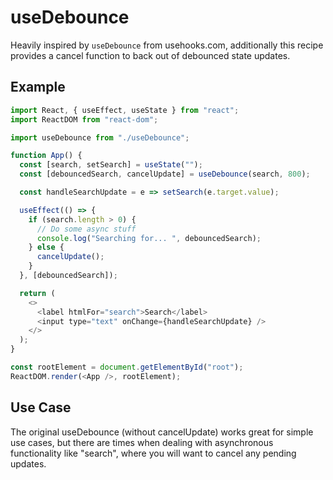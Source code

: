 # useDebounce
Heavily inspired by `useDebounce` from usehooks.com, additionally this recipe provides a cancel function to back out of debounced state updates.

## Example
```js
import React, { useEffect, useState } from "react";
import ReactDOM from "react-dom";

import useDebounce from "./useDebounce";

function App() {
  const [search, setSearch] = useState("");
  const [debouncedSearch, cancelUpdate] = useDebounce(search, 800);

  const handleSearchUpdate = e => setSearch(e.target.value);

  useEffect(() => {
    if (search.length > 0) {
      // Do some async stuff
      console.log("Searching for... ", debouncedSearch);
    } else {
      cancelUpdate();
    }
  }, [debouncedSearch]);

  return (
    <>
      <label htmlFor="search">Search</label>
      <input type="text" onChange={handleSearchUpdate} />
    </>
  );
}

const rootElement = document.getElementById("root");
ReactDOM.render(<App />, rootElement);
```

## Use Case
The original useDebounce (without cancelUpdate) works great for simple use cases, but there are times when dealing with asynchronous functionality like "search", where you will want to cancel any pending updates.